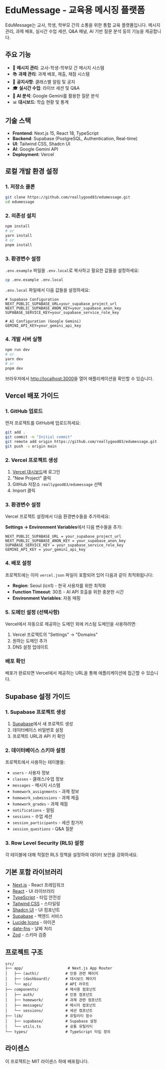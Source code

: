 # EduMessage - 교육용 메시징 플랫폼

EduMessage는 교사, 학생, 학부모 간의 소통을 위한 통합 교육 플랫폼입니다. 메시지 관리, 과제 배포, 실시간 수업 세션, Q&A 패널, AI 기반 질문 분석 등의 기능을 제공합니다.

## 주요 기능

- 📧 **메시지 관리**: 교사-학생-학부모 간 메시지 시스템
- 📚 **과제 관리**: 과제 배포, 제출, 채점 시스템
- 📢 **공지사항**: 클래스별 알림 및 공지
- 🎓 **실시간 수업**: 라이브 세션 및 Q&A
- 🤖 **AI 분석**: Google Gemini를 활용한 질문 분석
- 📊 **대시보드**: 학습 현황 및 통계

## 기술 스택

- **Frontend**: Next.js 15, React 18, TypeScript
- **Backend**: Supabase (PostgreSQL, Authentication, Real-time)
- **UI**: Tailwind CSS, Shadcn UI
- **AI**: Google Gemini API
- **Deployment**: Vercel

## 로컬 개발 환경 설정

### 1. 저장소 클론

```bash
git clone https://github.com/reallygood83/edumessage.git
cd edumessage
```

### 2. 의존성 설치

```bash
npm install
# or
yarn install
# or
pnpm install
```

### 3. 환경변수 설정

`.env.example` 파일을 `.env.local`로 복사하고 필요한 값들을 설정하세요:

```bash
cp .env.example .env.local
```

`.env.local` 파일에서 다음 값들을 설정하세요:

```env
# Supabase Configuration
NEXT_PUBLIC_SUPABASE_URL=your_supabase_project_url
NEXT_PUBLIC_SUPABASE_ANON_KEY=your_supabase_anon_key
SUPABASE_SERVICE_KEY=your_supabase_service_role_key

# AI Configuration (Google Gemini)
GEMINI_API_KEY=your_gemini_api_key
```

### 4. 개발 서버 실행

```bash
npm run dev
# or
yarn dev
# or
pnpm dev
```

브라우저에서 [http://localhost:3000](http://localhost:3000)을 열어 애플리케이션을 확인할 수 있습니다.

## Vercel 배포 가이드

### 1. GitHub 업로드

먼저 프로젝트를 GitHub에 업로드하세요:

```bash
git add .
git commit -m "Initial commit"
git remote add origin https://github.com/reallygood83/edumessage.git
git push -u origin main
```

### 2. Vercel 프로젝트 생성

1. [Vercel 대시보드](https://vercel.com/dashboard)에 로그인
2. "New Project" 클릭
3. GitHub 저장소 `reallygood83/edumessage` 선택
4. Import 클릭

### 3. 환경변수 설정

Vercel 프로젝트 설정에서 다음 환경변수들을 추가하세요:

**Settings → Environment Variables**에서 다음 변수들을 추가:

```
NEXT_PUBLIC_SUPABASE_URL = your_supabase_project_url
NEXT_PUBLIC_SUPABASE_ANON_KEY = your_supabase_anon_key  
SUPABASE_SERVICE_KEY = your_supabase_service_role_key
GEMINI_API_KEY = your_gemini_api_key
```

### 4. 배포 설정

프로젝트에는 이미 `vercel.json` 파일이 포함되어 있어 다음과 같이 최적화됩니다:

- **Region**: Seoul (icn1) - 한국 사용자를 위한 최적화
- **Function Timeout**: 30초 - AI API 호출을 위한 충분한 시간
- **Environment Variables**: 자동 매핑

### 5. 도메인 설정 (선택사항)

Vercel에서 자동으로 제공하는 도메인 외에 커스텀 도메인을 사용하려면:

1. Vercel 프로젝트의 "Settings" → "Domains"
2. 원하는 도메인 추가
3. DNS 설정 업데이트

### 배포 확인

배포가 완료되면 Vercel에서 제공하는 URL을 통해 애플리케이션에 접근할 수 있습니다.

## Supabase 설정 가이드

### 1. Supabase 프로젝트 생성

1. [Supabase](https://supabase.com)에서 새 프로젝트 생성
2. 데이터베이스 비밀번호 설정
3. 프로젝트 URL과 API 키 확인

### 2. 데이터베이스 스키마 설정

프로젝트에서 사용하는 테이블들:

- `users` - 사용자 정보
- `classes` - 클래스/수업 정보
- `messages` - 메시지 시스템
- `homework_assignments` - 과제 정보
- `homework_submissions` - 과제 제출
- `homework_grades` - 과제 채점
- `notifications` - 알림
- `sessions` - 수업 세션
- `session_participants` - 세션 참가자
- `session_questions` - Q&A 질문

### 3. Row Level Security (RLS) 설정

각 테이블에 대해 적절한 RLS 정책을 설정하여 데이터 보안을 강화하세요.

## 기본 포함 라이브러리

- [Next.js](https://nextjs.org) - React 프레임워크
- [React](https://react.dev) - UI 라이브러리
- [TypeScript](https://www.typescriptlang.org) - 타입 안전성
- [Tailwind CSS](https://tailwindcss.com) - 스타일링
- [Shadcn UI](https://ui.shadcn.com) - UI 컴포넌트
- [Supabase](https://supabase.com) - 백엔드 서비스
- [Lucide Icons](https://lucide.dev) - 아이콘
- [date-fns](https://date-fns.org) - 날짜 처리
- [Zod](https://zod.dev) - 스키마 검증

## 프로젝트 구조

```
src/
├── app/                    # Next.js App Router
│   ├── (auth)/            # 인증 관련 페이지
│   ├── (dashboard)/       # 대시보드 페이지
│   └── api/               # API 라우트
├── components/            # 재사용 컴포넌트
│   ├── auth/              # 인증 컴포넌트
│   ├── homework/          # 과제 관련 컴포넌트
│   ├── messages/          # 메시지 컴포넌트
│   └── sessions/          # 세션 컴포넌트
├── lib/                   # 유틸리티 함수
│   ├── supabase/          # Supabase 설정
│   └── utils.ts           # 공통 유틸리티
└── types/                 # TypeScript 타입 정의
```

## 라이센스

이 프로젝트는 MIT 라이센스 하에 배포됩니다.
